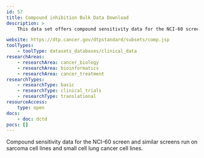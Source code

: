 ```yaml
---
id: 57
title: Compound inhibition Bulk Data Download
description: >
    This data set offers compound sensitivity data for the NCI-60 screen and similar screens run on sarcoma cell lines and small cell lung cancer cell lines.

website: https://dtp.cancer.gov/dtpstandard/subsets/comp.jsp
toolTypes:
    - toolType: datasets_databases/clinical_data
researchAreas:
    - researchArea: cancer_biology
    - researchArea: bioinformatics  
    - researchArea: cancer_treatment
researchTypes:
    - researchType: basic
    - researchType: clinical_trials
    - researchType: translational
resourceAccess:
    type: open
docs:
    - doc: dctd
pocs: []        
---
```

Compound sensitivity data for the NCI-60 screen and similar screens run on sarcoma cell lines and small cell lung cancer cell lines.